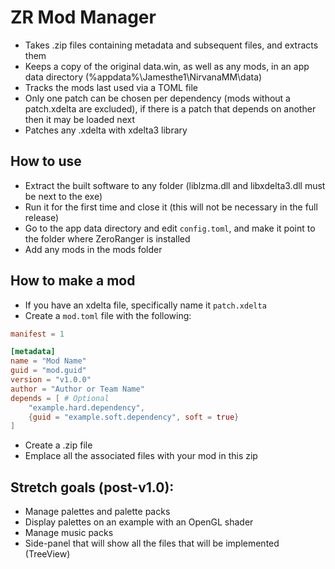 # ZR Mod Manager
- Takes .zip files containing metadata and subsequent files, and extracts them
- Keeps a copy of the original data.win, as well as any mods, in an app data directory (%appdata%\Jamesthe1\NirvanaMM\data)
- Tracks the mods last used via a TOML file
- Only one patch can be chosen per dependency (mods without a patch.xdelta are excluded), if there is a patch that depends on another then it may be loaded next
- Patches any .xdelta with xdelta3 library

## How to use
- Extract the built software to any folder (liblzma.dll and libxdelta3.dll must be next to the exe)
- Run it for the first time and close it (this will not be necessary in the full release)
- Go to the app data directory and edit `config.toml`, and make it point to the folder where ZeroRanger is installed
- Add any mods in the mods folder

## How to make a mod
- If you have an xdelta file, specifically name it `patch.xdelta`
- Create a `mod.toml` file with the following:
```toml
manifest = 1

[metadata]
name = "Mod Name"
guid = "mod.guid"
version = "v1.0.0"
author = "Author or Team Name"
depends = [ # Optional
	"example.hard.dependency",
	{guid = "example.soft.dependency", soft = true}
]
```
- Create a .zip file
- Emplace all the associated files with your mod in this zip

## Stretch goals (post-v1.0):
- Manage palettes and palette packs
- Display palettes on an example with an OpenGL shader
- Manage music packs
- Side-panel that will show all the files that will be implemented (TreeView)